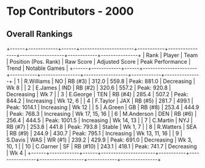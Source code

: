 # Top Contributors - 2000

## Overall Rankings

+------+------------+------+----------------------+-----------+----------------+------------------+------------+---------------+
| Rank | Player     | Team | Position (Pos. Rank) | Raw Score | Adjusted Score | Peak Performance | Trend      | Notable Games |
+------+------------+------+----------------------+-----------+----------------+------------------+------------+---------------+
| 1    | R.Williams | NO   | RB (#3)              | 312.0     | 559.8          | Peak: 881.0      | Decreasing | Wk 8          |
| 2    | E.James    | IND  | RB (#2)              | 320.6     | 557.2          | Peak: 920.8      | Decreasing | Wk 7          |
| 3    | E.George   | TEN  | RB (#4)              | 285.4     | 507.2          | Peak: 844.2      | Increasing | Wk 12, 6      |
| 4    | F.Taylor   | JAX  | RB (#5)              | 281.7     | 499.1          | Peak: 1014.1     | Increasing | Wk 12         |
| 5    | A.Green    | GB   | RB (#8)              | 253.4     | 444.9          | Peak: 768.3      | Increasing | Wk 17, 15, 16 |
| 6    | M.Anderson | DEN  | RB (#6)              | 256.4     | 444.5          | Peak: 1001.5     | Increasing | Wk 14, 13     |
| 7    | C.Martin   | NYJ  | RB (#7)              | 253.8     | 441.8          | Peak: 793.8      | Stable     | Wk 1, 7       |
| 8    | R.Watters  | SEA  | RB (#9)              | 244.9     | 430.7          | Peak: 795.1      | Increasing | Wk 13, 11, 16 |
| 9    | S.Davis    | WAS  | WR (#1)              | 239.2     | 429.9          | Peak: 691.0      | Decreasing | Wk 3, 10, 1   |
| 10   | C.Garner   | SF   | RB (#10)             | 243.1     | 418.1          | Peak: 741.7      | Decreasing | Wk 4          |
+------+------------+------+----------------------+-----------+----------------+------------------+------------+---------------+

